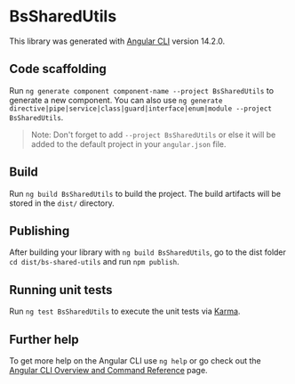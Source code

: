 # BsSharedUtils

This library was generated with [Angular CLI](https://github.com/angular/angular-cli) version 14.2.0.

## Code scaffolding

Run `ng generate component component-name --project BsSharedUtils` to generate a new component. You can also use `ng generate directive|pipe|service|class|guard|interface|enum|module --project BsSharedUtils`.
> Note: Don't forget to add `--project BsSharedUtils` or else it will be added to the default project in your `angular.json` file. 

## Build

Run `ng build BsSharedUtils` to build the project. The build artifacts will be stored in the `dist/` directory.

## Publishing

After building your library with `ng build BsSharedUtils`, go to the dist folder `cd dist/bs-shared-utils` and run `npm publish`.

## Running unit tests

Run `ng test BsSharedUtils` to execute the unit tests via [Karma](https://karma-runner.github.io).

## Further help

To get more help on the Angular CLI use `ng help` or go check out the [Angular CLI Overview and Command Reference](https://angular.io/cli) page.
